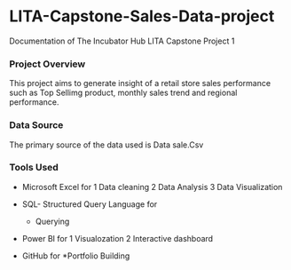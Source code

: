 # LITA-Capstone-Sales-Data-project
Documentation of The Incubator Hub LITA Capstone Project 1

### Project Overview
This project aims to generate insight of a retail store sales performance such as Top Sellimg product, monthly sales trend and regional performance.

### Data Source
The primary source of the data used is Data sale.Csv

### Tools Used
- Microsoft Excel for
  1 Data cleaning
  2 Data Analysis
  3 Data Visualization
  
- SQL- Structured Query Language for
  * Querying
  
- Power BI for
  1 Visualozation
  2 Interactive dashboard
  
- GitHub for
  *Portfolio Building


